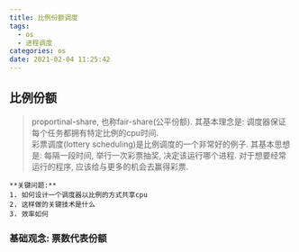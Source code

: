 ```yaml
---
title: 比例份额调度
tags:
  - os
  - 进程调度
categories: os
date: 2021-02-04 11:25:42
---
```

## 比例份额
> proportinal-share, 也称fair-share(公平份额). 其基本理念是: 调度器保证每个任务都拥有特定比例的cpu时间.  
彩票调度(lottery scheduling)是比例调度的一个非常好的例子. 其基本思想是: 每隔一段时间, 举行一次彩票抽奖, 决定该运行哪个进程. 对于想要经常运行的程序, 应该给与更多的机会去赢得彩票.  
```
**关键问题:**  
1. 如何设计一个调度器以比例的方式共享cpu
2. 这样做的关键技术是什么
3. 效率如何
```

### 基础观念: 票数代表份额



